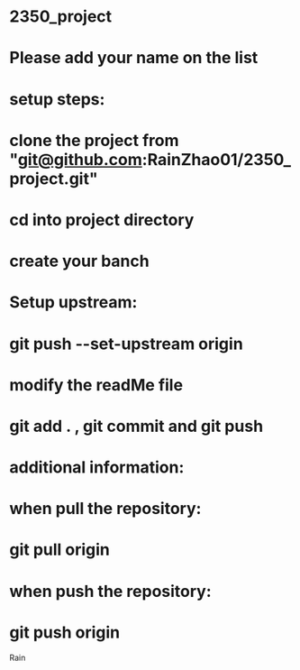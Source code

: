 # 2350_project

# Please add your name on the list

# setup steps:

# clone the project from "git@github.com:RainZhao01/2350_project.git"

# cd into project directory

# create your banch

# Setup upstream:
# git push --set-upstream origin <your branch>

# modify the readMe file

# git add . , git commit and git push


# additional information:

#   when pull the repository: 
#   git pull origin <branch>

#   when push the repository: 
#   git push origin <branch>

Rain